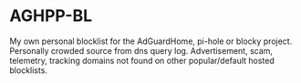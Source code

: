 # AGHPP-BL
My own personal blocklist for the AdGuardHome, pi-hole or blocky project. Personally crowded source from dns query log. Advertisement, scam, telemetry, tracking domains not found on other popular/default hosted blocklists.
